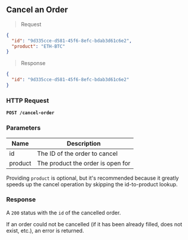 ## Cancel an Order

> Request

```json
{
  "id": "9d335cce-d581-45f6-8efc-bdab3d61c6e2",
  "product": "ETH-BTC"
}
```

> Response

```json
{
  "id": "9d335cce-d581-45f6-8efc-bdab3d61c6e2"
}
```

### HTTP Request

**`POST /cancel-order`**

### Parameters

Name | Description
---------- | -------
id | The ID of the order to cancel
product | The product the order is open for

Providing `product` is optional, but it's recommended because it greatly speeds up the cancel operation by skipping the id-to-product lookup.

### Response

A `200` status with the `id` of the cancelled order.

If an order could not be cancelled (if it has been already filled, does not exist, etc.), an error is returned.